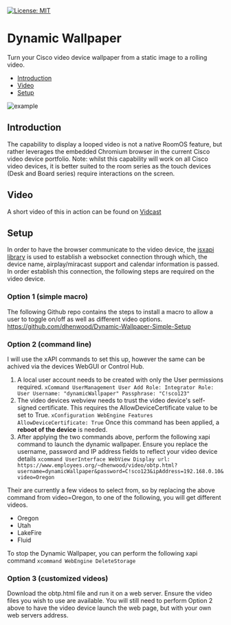 [![License: MIT](https://img.shields.io/badge/License-MIT-yellow.svg)](https://opensource.org/licenses/MIT)

# Dynamic Wallpaper
Turn your Cisco video device wallpaper from a static image to a rolling video. 

* [Introduction](https://github.com/dhenwood/Dynamic-Wallpaper#introduction)
* [Video](https://github.com/dhenwood/Dynamic-Wallpaper#video)
* [Setup](https://github.com/dhenwood/Dynamic-Wallpaper#setup)

![example](https://github.com/dhenwood/Dynamic-Wallpaper/blob/main/DynamicWallpaperExample.gif)

## Introduction
The capability to display a looped video is not a native RoomOS feature, but rather leverages the embedded Chromium browser in the current Cisco video device portfolio. Note: whilst this capability will work on all Cisco video devices, it is better suited to the room series as the touch devices (Desk and Board series) require interactions on the screen.

## Video
A short video of this in action can be found on [Vidcast](https://app.vidcast.io/share/23e1360f-2ef6-4fc5-a89c-9f4b5514f3e3)

## Setup
In order to have the browser communicate to the video device, the [jsxapi library](https://github.com/cisco-ce/jsxapi) is used to establish a websocket connection through which, the device name, airplay/miracast support and calendar information is passed. In order establish this connection, the following steps are required on the video device. 

### Option 1 (simple macro)
The following Github repo contains the steps to install a macro to allow a user to toggle on/off as well as different video options. https://github.com/dhenwood/Dynamic-Wallpaper-Simple-Setup

### Option 2 (command line)
I will use the xAPI commands to set this up, however the same can be achived via the devices WebGUI or Control Hub.
1. A local user account needs to be created with only the User permissions required. ```xCommand UserManagement User Add Role: Integrator Role: User Username: "dynamicWallpaper" Passphrase: "C!sco123"```
2. The video devices webview needs to trust the video device's self-signed certificate. This requires the AllowDeviceCertificate value to be set to True. ```xConfiguration WebEngine Features AllowDeviceCertificate: True``` Once this command has been applied, a **reboot of the device** is needed.
3. After applying the two commands above, perform the following xapi command to launch the dynamic wallpaper. Ensure you replace the username, password and IP address fields to reflect your video device details ```xcommand UserInterface WebView Display url: https://www.employees.org/~dhenwood/video/obtp.html?username=dynamicWallpaper&password=C!sco123&ipAddress=192.168.0.10&video=Oregon```

Their are currently a few videos to select from, so by replacing the above command from video=Oregon, to one of the following, you will get different videos.
* Oregon
* Utah
* LakeFire
* Fluid

To stop the Dynamic Wallpaper, you can perform the following xapi command ```xcommand WebEngine DeleteStorage ```

### Option 3 (customized videos)
Download the obtp.html file and run it on a web server. Ensure the video files you wish to use are available. You will still need to perform Option 2 above to have the video device launch the web page, but with your own web servers address.
